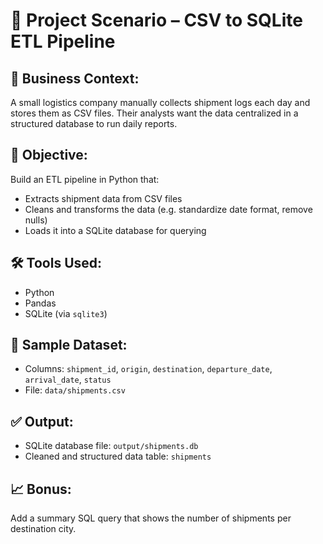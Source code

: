 # 🎯 Project Scenario – CSV to SQLite ETL Pipeline

## 🧩 Business Context:
A small logistics company manually collects shipment logs each day and stores them as CSV files. Their analysts want the data centralized in a structured database to run daily reports.

## 🎯 Objective:
Build an ETL pipeline in Python that:
- Extracts shipment data from CSV files
- Cleans and transforms the data (e.g. standardize date format, remove nulls)
- Loads it into a SQLite database for querying

## 🛠️ Tools Used:
- Python
- Pandas
- SQLite (via `sqlite3`)

## 🧪 Sample Dataset:
- Columns: `shipment_id`, `origin`, `destination`, `departure_date`, `arrival_date`, `status`
- File: `data/shipments.csv`

## ✅ Output:
- SQLite database file: `output/shipments.db`
- Cleaned and structured data table: `shipments`

## 📈 Bonus:
Add a summary SQL query that shows the number of shipments per destination city.